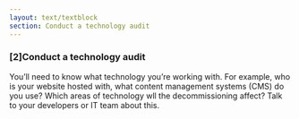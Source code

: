 ```yaml
---
layout: text/textblock
section: Conduct a technology audit
---
```

### [2]Conduct a technology audit
You’ll need to know what technology you’re working with. For example, who is your website hosted with, what content management systems (CMS) do you use? Which areas of technology wll the decommissioning affect? Talk to your developers or IT team about this.